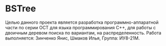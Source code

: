 # BSTree
Целью данного проекта является разработка программно-аппаратной части по серии ОСТ для языка программирования С++, для работы с двоичным деревом поиска по вариантам, на распределенность.
Работа выполняется: Зинченко Янис,
                    Шмаков Илья,
                    Группа: ИУ8-21М.
